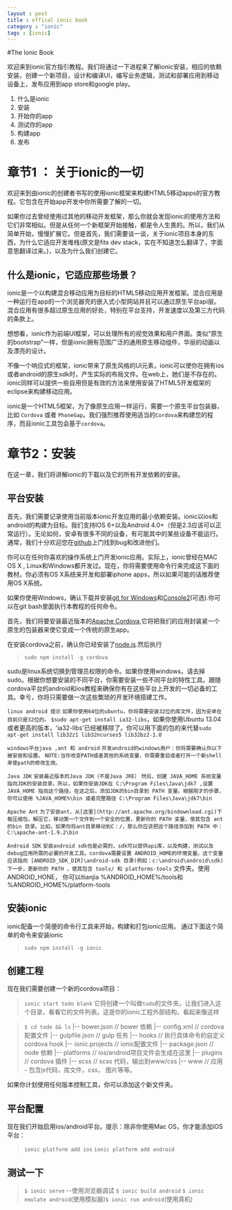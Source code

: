 ```yaml
---
layout : post
title : offical ionic book
category : "ionic"
tags : [ionic]
---
```


#The Ionic Book

欢迎来到ionic官方指引教程。我们将通过一下进程来了解ionic安装，相应的依赖安装，创建一个新项目，设计和编译UI，编写业务逻辑，测试和部署应用到移动设备上，发布应用到app store和google play。

1. 什么是ionic
2. 安装
3. 开始你的app
4. 测试你的app
5. 构建app
6. 发布

章节1 ： 关于ionic的一切
===
欢迎来到由ionic的创建者书写的使用ionic框架来构建HTML5移动apps的官方教程。它包含在开始app开发中你所需要了解的一切。

如果你过去曾经使用过其他的移动开发框架，那么你就会发现ionic的使用方法和它们非常相似。但是从任何一个新框架开始接触，都是令人生畏的。所以，我们从简单开始，慢慢扩展它。但是首先，我们需要谈一谈，关于ionic项目本身的东西，为什么它适应开发堆栈(原文是fits dev stack，实在不知道怎么翻译了，字面意思翻译过来。)，以及为什么我们创建它。

什么是ionic，它适应那些场景？
---

ionic是一个以构建混合移动应用为目标的HTML5移动应用开发框架。混合应用是一种运行在app的一个浏览器壳的嵌入式小型网站并且可以通过原生平台api层。混合应用有很多超过原生应用的好处，特别在平台支持，开发速度以及第三方代码的条款上。

想想看，ionic作为前端UI框架，可以处理所有的视觉效果和用户界面。类似“原生的bootstrap”一样，但是ionic拥有范围广泛的通用原生移动组件，华丽的动画以及漂亮的设计。

不像一个响应式的框架，ionic带来了原生风格的UI元素，ionic可以使你在拥有ios或者android的原生sdk时，产生实际的布局文件。在web上，她们是不存在的。ionic同样可以提供一些自用但是有效的方法来使用安装了HTML5开发框架的eclipse来构建移动应用。

ionic是一个HTML5框架，为了像原生应用一样运行，需要一个原生平台包装器，比如 `Cordova` 或者 `PhoneGap`。我们强烈推荐使用适当的`Cordova`来构建您的程序，而且ionic工具包会基于`cordova`。

章节2：安装
===

在这一章，我们将讲解ionic的下载以及它的所有开发依赖的安装。

平台安装
---

首先，我们需要记录使用当前版本ionic开发应用的最小依赖安装。ionic以ios和android的构建为目标。我们支持IOS 6+以及Android 4.0+（但是2.3应该可以正常运行）。无论如何，安卓有很多不同的设备，有可能其中的某些设备不能运行。通常，我们十分欢迎您在[github](https://github.com/driftyco/ionic)上门找到bug和改进他们。

你可以在任何你喜欢的操作系统上门开发ionic应用。实际上，ionic曾经在MAC OS X , Linux和Windows都开发过。现在，你将需要使用命令行来完成这下面的教材。你必须有OS X系统来开发和部署iphone apps，所以如果可能的话推荐使用OS X系统。

如果你使用Windows，确认下载并安装[git for Windows](http://git-scm.com/download/win)和[Console2](http://sourceforge.net/projects/console/)(可选).你可以在git bash里面执行本教程的任何命令。

首先，我们将要安装最近版本的[Apache Cordova](http://cordova.apache.org/),它将把我们的应用封装紧一个原生的包装器来使它变成一个传统的原生app。

在安装cordova之前，确认你已经安装了[node.js](http://nodejs.org/).然后执行

>`sudo npm install -g cordova`

sudo是linux系统切换到管理员权限的命令。如果你使用windows，请去掉sudo。根据你想要安装的不同平台，你需要安装一些不同平台的特性工具。跟随cordova平台的android和ios教程来确保你有在这些平台上开发的一切必备的工具。幸亏，你将只需要做一次这些繁琐的开发环境搭建工作。

`linux android 提示`
`如果你使用64位的ubuntu，你将需要安装32位的库文件，因为安卓在目前只是32位的。`
`$sudo apt-get install ia32-libs`，如果你使用Ubuntu 13.04或者更高的版本，'ia32-libs'已经被移除了。你可以用下面的包的来代替`sudo apt-get install lib32z1 lib32ncurses5 lib32bz2-1.0`

`windows平台java ,ant 和 android`
`开发android的windows用户：你将需要确认你以下被安装和设置。`
`NOTE:当你改变PATH或者其他的系统变量，你需要重启或者打开一个新shell来使path的修改生效。`

 `Java JDK`
 `安装最近版本的Java JDK（不是Java JRE）`
 `然后，创建 JAVA_HOME 系统变量指向JDK的安装目录。所以，如果你安装JDK在 C:\Program Files\Java\jdk7 ,设置 JAVA_HOME 指向这个路径。在这之后，添加JDK的bin目录到 PATH 变量。根据刚才的步骤，你可以使用 %JAVA_HOME%\bin 或者完整路径 C:\Program Files\Java\jdk7\bin`

 `Apache Ant`
 `为了安装ant，从[这里](http://ant.apache.org/bindownload.cgi)下载压缩包，解压它，移动第一个文件到一个安全的位置，更新你的 PATH 变量，使其包含 ant的bin 目录。比如，如果你将ant目录移动到C：/，那么你应该把这个路径添加到 PATH 中：C:\apache-ant-1.9.2\bin`

 `Android SDK`
 `安装android sdk也是必需的，sdk可以提供api库，以及构建，测试以及debug应用所需的必要的开发工具。cordova需要设置 ANDROID_HOME的环境变量。这个变量应该指向 [ANDROID_SDK_DIR]\android-sdk 目录(例如：c:\android\android\sdk)`
`下一步，更新你的 PATH ，使其包含 tools/ 和 platforms-tools` 文件夹。使用 ANDROID_HONE， 你可以itianjia %ANDROID_HOME%/tools和 %ANDROID_HOME%/platform-tools


安装ionic
---

ionic配备一个简便的命令行工具来开始，构建和打包ionic应用。
通过下面这个简单的命令来安装ionic
>`sudo npm install -g ionic`

创建工程
---

现在我们需要创建一个新的cordova项目：
>`ionic start todo blank`
它将创建一个叫做`todo`的文件夹。让我们进入这个目录，看看它的文件列表。这是你的ionic工程外部结构，看起来像这样


>`$ cd todo && ls`
>|--  bower.json		// bower 依赖
>|--  config.xml		// cordova 配置文件
>|--  gulpfile.json 	// gulp 任务
>|--  hooks				// 执行具体命令的自定义cordova hook
>|--  ionic.projects 	// ionic配置文件
>|--  package.json	 	// node 依赖
>|--  platforms 		// ios/android项目文件会生成在这里
>|--  plugins 			// cordova 插件
>|--  scss 				// scss 代码，输出到www/css
>|--  www				// 应用 - 包含js代码，库文件，css， 图片等等。


如果你计划使用任何版本控制工具，你可以添加这个新文件夹。

平台配置
---

现在我们开始启用ios/android平台。提示：除非你使用Mac OS，你才能添加iOS平台：
>`ionic platform add ios`
>`ionic platform add android`

测试一下
---

>`$ ionic serve` --使用浏览器调试
>`$ ionic build android`
>`$ ionic emulate android`(使用模拟器)`$ ionic run android`(使用真机)